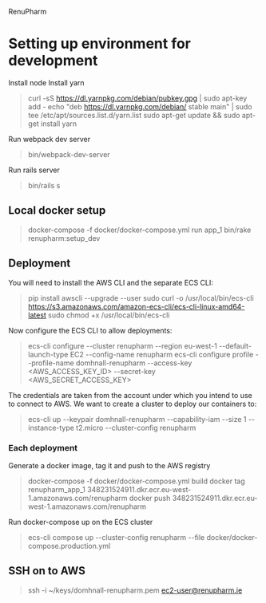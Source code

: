 RenuPharm

# Setting up environment for development

Install node
Install yarn

> curl -sS https://dl.yarnpkg.com/debian/pubkey.gpg | sudo apt-key add -
> echo "deb https://dl.yarnpkg.com/debian/ stable main" | sudo tee /etc/apt/sources.list.d/yarn.list
> sudo apt-get update && sudo apt-get install yarn

Run webpack dev server

> bin/webpack-dev-server

Run rails server

> bin/rails s


## Local docker setup

> docker-compose -f docker/docker-compose.yml run app_1 bin/rake renupharm:setup_dev



## Deployment

You will need to install the AWS CLI and the separate ECS CLI:

> pip install awscli --upgrade --user
> sudo curl -o /usr/local/bin/ecs-cli https://s3.amazonaws.com/amazon-ecs-cli/ecs-cli-linux-amd64-latest
> sudo chmod +x /usr/local/bin/ecs-cli

Now configure the ECS CLI to allow deployments:

> ecs-cli configure --cluster renupharm --region eu-west-1 --default-launch-type EC2 --config-name renupharm
> ecs-cli configure profile --profile-name domhnall-renupharm --access-key <AWS_ACCESS_KEY_ID> --secret-key <AWS_SECRET_ACCESS_KEY>

The credentials are taken from the account under which you intend to use to connect to AWS.
We want to create a cluster to deploy our containers to:

> ecs-cli up --keypair domhnall-renupharm --capability-iam --size 1 --instance-type t2.micro --cluster-config renupharm

### Each deployment

Generate a docker image, tag it and push to the AWS registry

> docker-compose -f docker/docker-compose.yml build
> docker tag renupharm_app_1 348231524911.dkr.ecr.eu-west-1.amazonaws.com/renupharm
> docker push 348231524911.dkr.ecr.eu-west-1.amazonaws.com/renupharm

Run docker-compose up on the ECS cluster

> ecs-cli compose up --cluster-config renupharm --file docker/docker-compose.production.yml


## SSH on to AWS
> ssh -i ~/keys/domhnall-renupharm.pem ec2-user@renupharm.ie
